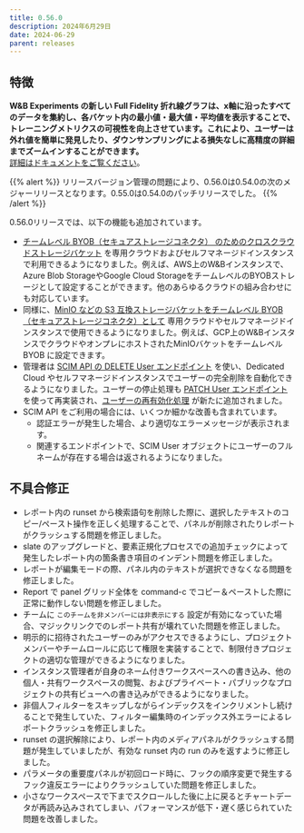 ```yaml
---
title: 0.56.0
description: 2024年6月29日
date: 2024-06-29
parent: releases
---
```


## 特徴

**W&B Experiments の新しい Full Fidelity 折れ線グラフは、x軸に沿ったすべてのデータを集約し、各バケット内の最小値・最大値・平均値を表示することで、トレーニングメトリクスの可視性を向上させています。これにより、ユーザーは外れ値を簡単に発見したり、ダウンサンプリングによる損失なしに高精度の詳細までズームインすることができます。**  
[詳細はドキュメントをご覧ください](https://docs.wandb.ai/guides/app/features/panels/line-plot/sampling)。

{{% alert %}}
リリースバージョン管理の問題により、0.56.0は0.54.0の次のメジャーリリースとなります。0.55.0は0.54.0のパッチリリースでした。
{{% /alert %}}

0.56.0リリースでは、以下の機能も追加されています。
* [チームレベル BYOB（セキュアストレージコネクタ） のためのクロスクラウドストレージバケット](https://docs.wandb.ai/guides/hosting/data-security/secure-storage-connector#cross-cloud-or-s3-compatible-storage-for-team-level-byob) を専用クラウドおよびセルフマネージドインスタンスで利用できるようになりました。例えば、AWS上のW&Bインスタンスで、Azure Blob StorageやGoogle Cloud StorageをチームレベルのBYOBストレージとして設定することができます。他のあらゆるクラウドの組み合わせにも対応しています。
* 同様に、[MinIO などの S3 互換ストレージバケットをチームレベル BYOB（セキュアストレージコネクタ）として](https://docs.wandb.ai/guides/hosting/data-security/secure-storage-connector#cross-cloud-or-s3-compatible-storage-for-team-level-byob) 専用クラウドやセルフマネージドインスタンスで使用できるようになりました。例えば、GCP上のW&BインスタンスでクラウドやオンプレにホストされたMinIOバケットをチームレベル BYOB に設定できます。
* 管理者は [SCIM API の DELETE User エンドポイント](https://docs.wandb.ai/guides/hosting/iam/scim#delete-user) を使い、Dedicated Cloud やセルフマネージドインスタンスでユーザーの完全削除を自動化できるようになりました。ユーザーの停止処理も [PATCH User エンドポイント](https://docs.wandb.ai/guides/hosting/iam/scim#deactivate-user) を使って再実装され、[ユーザーの再有効化処理](https://docs.wandb.ai/guides/hosting/iam/scim#reactivate-user) が新たに追加されました。
* SCIM API をご利用の場合には、いくつか細かな改善も含まれています。
    * 認証エラーが発生した場合、より適切なエラーメッセージが表示されます。
    * 関連するエンドポイントで、SCIM User オブジェクトにユーザーのフルネームが存在する場合は返されるようになりました。

## 不具合修正

* レポート内の runset から検索語句を削除した際に、選択したテキストのコピー/ペースト操作を正しく処理することで、パネルが削除されたりレポートがクラッシュする問題を修正しました。
* slate のアップグレードと、要素正規化プロセスでの追加チェックによって発生したレポート内の箇条書き項目のインデント問題を修正しました。
* レポートが編集モードの際、パネル内のテキストが選択できなくなる問題を修正しました。
* Report で panel グリッド全体を command-c でコピー＆ペーストした際に正常に動作しない問題を修正しました。
* チームに `このチームを非メンバーには非表示にする` 設定が有効になっていた場合、マジックリンクでのレポート共有が壊れていた問題を修正しました。
* 明示的に招待されたユーザーのみがアクセスできるようにし、プロジェクトメンバーやチームロールに応じて権限を実装することで、制限付きプロジェクトの適切な管理ができるようになりました。
* インスタンス管理者が自身のネーム付きワークスペースへの書き込み、他の個人・共有ワークスペースの閲覧、およびプライベート・パブリックなプロジェクトの共有ビューへの書き込みができるようになりました。
* 非個人フィルターをスキップしながらインデックスをインクリメントし続けることで発生していた、フィルター編集時のインデックス外エラーによるレポートクラッシュを修正しました。
* runset の選択解除により、レポート内のメディアパネルがクラッシュする問題が発生していましたが、有効な runset 内の run のみを返すように修正しました。
* パラメータの重要度パネルが初回ロード時に、フックの順序変更で発生するフック違反エラーによりクラッシュしていた問題を修正しました。
* 小さなワークスペースで下までスクロールした後に上に戻るとチャートデータが再読み込みされてしまい、パフォーマンスが低下・遅く感じられていた問題を改善しました。